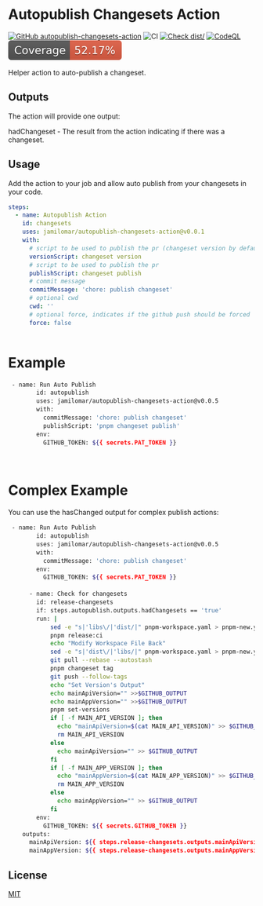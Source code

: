 # Autopublish Changesets Action

[![GitHub autopublish-changesets-action](https://github.com/jamilomar/autopublish-changesets-action/actions/workflows/linter.yml/badge.svg)](https://github.com/autopublish-changesets-action/autopublish-changesets-action)
![CI](https://github.com/jamilomar/autopublish-changesets-action/actions/workflows/ci.yml/badge.svg)
[![Check dist/](https://github.com/jamilomar/autopublish-changesets-action/actions/workflows/check-dist.yml/badge.svg)](https://github.com/jamilomar/autopublish-changesets-action/actions/workflows/check-dist.yml)
[![CodeQL](https://github.com/jamilomar/autopublish-changesets-action/actions/workflows/codeql-analysis.yml/badge.svg)](https://github.com/jamilomar/autopublish-changesets-action/actions/workflows/codeql-analysis.yml)
[![Coverage](./badges/coverage.svg)](./badges/coverage.svg)

Helper action to auto-publish a changeset.


## Outputs
The action will provide one output:

hadChangeset - The result from the action indicating if there was a changeset.

## Usage
Add the action to your job and allow auto publish from your changesets in your code.
```yaml
steps:
  - name: Autopublish Action
    id: changesets
    uses: jamilomar/autopublish-changesets-action@v0.0.1
    with:
      # script to be used to publish the pr (changeset version by default)
      versionScript: changeset version
      # script to be used to publish the pr 
      publishScript: changeset publish
      # commit message
      commitMessage: 'chore: publish changeset'
      # optional cwd 
      cwd: ''
      # optional force, indicates if the github push should be forced
      force: false
          
```


# Example



```sh
 - name: Run Auto Publish
        id: autopublish
        uses: jamilomar/autopublish-changesets-action@v0.0.5
        with:
          commitMessage: 'chore: publish changeset'
          publishScript: 'pnpm changeset publish'            
        env:
          GITHUB_TOKEN: ${{ secrets.PAT_TOKEN }}

   

```

# Complex Example

You can use the hasChanged output for complex publish actions:

```sh
 - name: Run Auto Publish
        id: autopublish
        uses: jamilomar/autopublish-changesets-action@v0.0.5
        with:
          commitMessage: 'chore: publish changeset'            
        env:
          GITHUB_TOKEN: ${{ secrets.PAT_TOKEN }}

      - name: Check for changesets
        id: release-changesets
        if: steps.autopublish.outputs.hadChangesets == 'true'
        run: |
            sed -e "s|'libs\/|'dist/|" pnpm-workspace.yaml > pnpm-new.yaml && mv pnpm-new.yaml pnpm-workspace.yaml
            pnpm release:ci
            echo "Modify Workspace File Back"
            sed -e "s|'dist\/|'libs/|" pnpm-workspace.yaml > pnpm-new.yaml && mv pnpm-new.yaml pnpm-workspace.yaml
            git pull --rebase --autostash
            pnpm changeset tag
            git push --follow-tags
            echo "Set Version's Output"
            echo mainApiVersion="" >>$GITHUB_OUTPUT
            echo mainAppVersion="" >>$GITHUB_OUTPUT
            pnpm set-versions
            if [ -f MAIN_API_VERSION ]; then
              echo "mainApiVersion=$(cat MAIN_API_VERSION)" >> $GITHUB_OUTPUT
              rm MAIN_API_VERSION
            else
              echo mainApiVersion="" >> $GITHUB_OUTPUT
            fi
            if [ -f MAIN_APP_VERSION ]; then
              echo "mainAppVersion=$(cat MAIN_APP_VERSION)" >> $GITHUB_OUTPUT
              rm MAIN_APP_VERSION
            else
              echo mainAppVersion="" >> $GITHUB_OUTPUT
            fi
        env:
          GITHUB_TOKEN: ${{ secrets.GITHUB_TOKEN }}
    outputs:
      mainApiVersion: ${{ steps.release-changesets.outputs.mainApiVersion }}
      mainAppVersion: ${{ steps.release-changesets.outputs.mainAppVersion }}

```
## License

[MIT](./LICENSE)